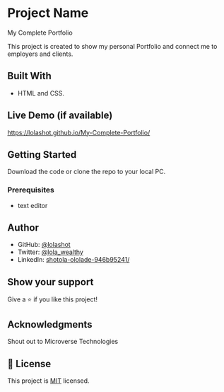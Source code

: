 
# Project Name

My Complete Portfolio

This project is created to show my personal Portfolio 
and connect me to employers and clients.


## Built With

- HTML and CSS.

## Live Demo (if available)

https://lolashot.github.io/My-Complete-Portfolio/

## Getting Started

Download the code or clone the repo to your local PC.

### Prerequisites
- text editor

## Author

- GitHub: [@lolashot](https://github.com/lolashot)
- Twitter: [@lola_wealthy](https://twitter.com/@lola_wealthy)
- LinkedIn: [shotola-ololade-946b95241/](https://www.linkedin.com/in/shotola-ololade-946b95241/)

## Show your support

Give a ⭐️ if you like this project!

## Acknowledgments

Shout out to Microverse Technologies

## 📝 License

This project is [MIT](./LICENSE) licensed.